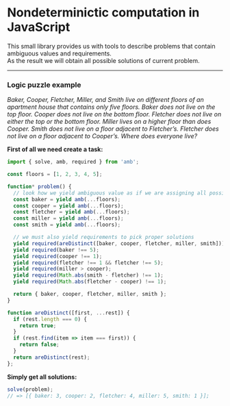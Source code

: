 # Nondeterminictic computation in JavaScript
This small library provides us with tools to describe problems that contain ambiguous values and requirements.  
As the result we will obtain all possible solutions of current problem.

***

### Logic puzzle example
_Baker, Cooper, Fletcher, Miller, and Smith live on different
floors of an apartment house that contains only five
floors. Baker does not live on the top floor. Cooper does
not live on the bottom floor. Fletcher does not live on either
the top or the bottom floor. Miller lives on a higher
floor than does Cooper. Smith does not live on a floor adjacent
to Fletcher’s. Fletcher does not live on a floor adjacent
to Cooper’s. Where does everyone live?_


**First of all we need create a task:**
```javascript 
import { solve, amb, required } from 'amb';

const floors = [1, 2, 3, 4, 5];

function* problem() {
  // look how we yield ambiguous value as if we are assigning all possible values to every person
  const baker = yield amb(...floors);
  const cooper = yield amb(...floors);
  const fletcher = yield amb(...floors);
  const miller = yield amb(...floors);
  const smith = yield amb(...floors);

  // we must also yield requirements to pick proper solutions
  yield required(areDistinct([baker, cooper, fletcher, miller, smith]));
  yield required(baker !== 5);
  yield required(cooper !== 1);
  yield required(fletcher !== 1 && fletcher !== 5);
  yield required(miller > cooper);
  yield required(Math.abs(smith - fletcher) !== 1);
  yield required(Math.abs(fletcher - cooper) !== 1);

  return { baker, cooper, fletcher, miller, smith };
}

function areDistinct([first, ...rest]) {
  if (rest.length === 0) {
    return true;
  }
  if (rest.find(item => item === first)) {
    return false;
  }
  return areDistinct(rest);
};
```

**Simply get all solutions:**
```javascript 
solve(problem);
// => [{ baker: 3, cooper: 2, fletcher: 4, miller: 5, smith: 1 }];
```
